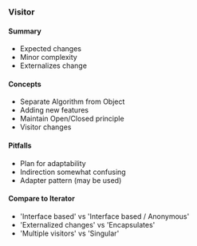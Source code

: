 ### Visitor
#### Summary
* Expected changes
* Minor complexity 
* Externalizes change 
#### Concepts
* Separate Algorithm from Object
* Adding new features
* Maintain Open/Closed principle
* Visitor changes
#### Pitfalls
* Plan for adaptability
* Indirection somewhat confusing
* Adapter pattern (may be used)
#### Compare to Iterator
* 'Interface based' vs 'Interface based / Anonymous'
* 'Externalized changes' vs 'Encapsulates'
* 'Multiple visitors' vs 'Singular'  